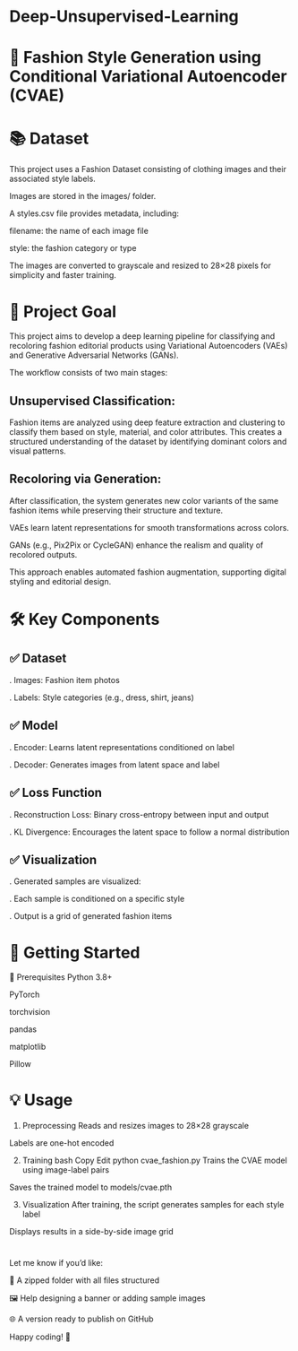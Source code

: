 # Deep-Unsupervised-Learning

# 👗 Fashion Style Generation using Conditional Variational Autoencoder (CVAE)

# 📚 Dataset
This project uses a Fashion Dataset consisting of clothing images and their associated style labels.

Images are stored in the images/ folder.

A styles.csv file provides metadata, including:

filename: the name of each image file

style: the fashion category or type

The images are converted to grayscale and resized to 28×28 pixels for simplicity and faster training.

# 🎯 Project Goal
This project aims to develop a deep learning pipeline for classifying and recoloring fashion editorial products using Variational Autoencoders (VAEs) and Generative Adversarial Networks (GANs).

The workflow consists of two main stages:

## Unsupervised Classification:
Fashion items are analyzed using deep feature extraction and clustering to classify them based on style, material, and color attributes. This creates a structured understanding of the dataset by identifying dominant colors and visual patterns.

## Recoloring via Generation:
After classification, the system generates new color variants of the same fashion items while preserving their structure and texture.

VAEs learn latent representations for smooth transformations across colors.

GANs (e.g., Pix2Pix or CycleGAN) enhance the realism and quality of recolored outputs.

This approach enables automated fashion augmentation, supporting digital styling and editorial design.

# 🛠️ Key Components
## ✅ Dataset
. Images: Fashion item photos

. Labels: Style categories (e.g., dress, shirt, jeans)

## ✅ Model
. Encoder: Learns latent representations conditioned on label

. Decoder: Generates images from latent space and label

## ✅ Loss Function
. Reconstruction Loss: Binary cross-entropy between input and output

. KL Divergence: Encourages the latent space to follow a normal distribution

## ✅ Visualization
. Generated samples are visualized:

  . Each sample is conditioned on a specific style

  . Output is a grid of generated fashion items

# 🚀 Getting Started
🔧 Prerequisites
Python 3.8+

PyTorch

torchvision

pandas

matplotlib

Pillow

# 💡 Usage
1. Preprocessing
Reads and resizes images to 28×28 grayscale

Labels are one-hot encoded

2. Training
bash
Copy
Edit
python cvae_fashion.py
Trains the CVAE model using image-label pairs

Saves the trained model to models/cvae.pth

3. Visualization
After training, the script generates samples for each style label

Displays results in a side-by-side image grid


# 
Let me know if you’d like:

📁 A zipped folder with all files structured

🖼️ Help designing a banner or adding sample images

🌐 A version ready to publish on GitHub

Happy coding! 🌟





